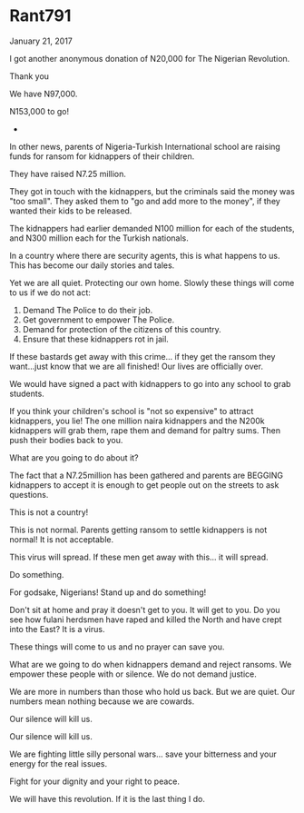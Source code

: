 # Rant791

January 21, 2017

I got another anonymous donation of N20,000 for The Nigerian Revolution. 

Thank you

We have N97,000.

N153,000 to go!

*
In other news, parents of Nigeria-Turkish International school are raising funds for ransom for kidnappers of their children.

They have raised N7.25 million.

They got in touch with the kidnappers, but the criminals said the money was "too small". They asked them to "go and add more to the money", if they wanted their kids to be released.

The kidnappers had earlier demanded N100 million for each of the students, and N300 million each for the Turkish nationals.

In a country where there are security agents, this is what happens to us. This has become our daily stories and tales.

Yet we are all quiet. Protecting our own home. Slowly these things will come to us if we do not act:

1. Demand The Police to do their job.
2. Get government to empower The Police.
3. Demand for protection of the citizens of this country. 
4. Ensure that these kidnappers rot in jail.

If these bastards get away with this crime... if they get the ransom they want...just know that we are all finished! Our lives are officially over.

We would have signed a pact with kidnappers to go into any school to grab students.

If you think your children's school is "not so expensive" to attract kidnappers, you lie! The one million naira kidnappers and the N200k kidnappers will grab them, rape them and demand for paltry sums. Then push their bodies back to you. 

What are you going to do about it? 

The fact that a N7.25million has been gathered and parents are BEGGING kidnappers to accept it is enough to get people out on the streets to ask questions.

This is not a country!

This is not normal. Parents getting ransom to settle kidnappers is not normal! It is not acceptable.

This virus will spread. If these men get away with this... it will spread.

Do something.

For godsake, Nigerians! Stand up and do something!

Don't sit at home and pray it doesn't get to you. It will get to you. Do you see how fulani herdsmen have raped and killed the North and have crept into the East? It is a virus.

These things will come to us and no prayer can save you. 

What are we going to do when kidnappers demand and reject ransoms. We empower these people with or silence. We do not demand justice.

We are more in numbers than those who hold us back. But we are quiet. Our numbers mean nothing because we are cowards.

Our silence will kill us.

Our silence will kill us. 

We are fighting little silly personal wars... save your bitterness and your energy for the real issues.

Fight for your dignity and your right to peace.

We will have this revolution. If it is the last thing I do.